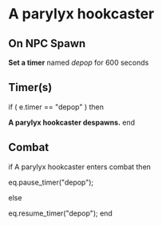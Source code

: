 # A parylyx hookcaster
## On NPC Spawn

**Set a timer** named *depop* for 600 seconds
## Timer(s)

if ( e.timer == "depop" ) then


**A parylyx hookcaster despawns.**
end

## Combat

if  A parylyx hookcaster enters combat  then


eq.pause_timer("depop");

else


eq.resume_timer("depop");
end
